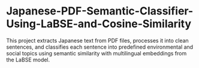 # Japanese-PDF-Semantic-Classifier-Using-LaBSE-and-Cosine-Similarity
This project extracts Japanese text from PDF files, processes it into clean sentences, and classifies each sentence into predefined environmental and social topics using semantic similarity with multilingual embeddings from the LaBSE model.
